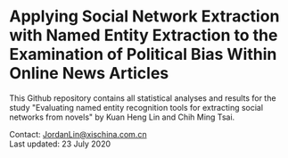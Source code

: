 # Applying Social Network Extraction with Named Entity Extraction to the Examination of Political Bias Within Online News Articles  

This Github repository contains all statistical analyses and results for the study "Evaluating named entity recognition tools for extracting social networks from novels" by Kuan Heng Lin and Chih Ming Tsai.  

Contact: JordanLin@xischina.com.cn  
Last updated: 23 July 2020
